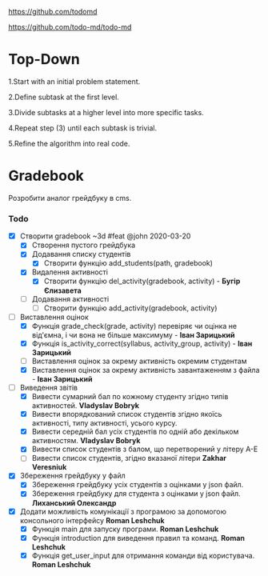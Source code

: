 https://github.com/todomd

https://github.com/todo-md/todo-md

# Top-Down

1.Start with an initial problem statement.

2.Define subtask at the first level.

3.Divide subtasks at a higher level into more specific tasks.

4.Repeat step (3) until each subtask is trivial.

5.Refine the algorithm into real code.



# Gradebook
Розробити аналог грейдбуку в cms.

### Todo

- [x] Створити gradebook ~3d #feat @john 2020-03-20
  - [x] Створення пустого грейдбука
  - [x] Додавання списку студентів
    - [x] Створити функцію add_students(path, gradebook)      
  - [x] Видалення активності
    - [x] Створити функцію del_activity(gradebook, activity) - **Бугір Єлизавета**
  - [ ] Додавання активності
    - [ ] Створити функцію add_activity(gradebook, activity)

- [ ] Виставлення оцінок
  - [x] Функція grade_check(grade, activity) перевіряє чи оцінка не від'ємна, і чи вона не 
    більше максимуму - **Іван Зарицький**
  - [x] Функція is_activity_correct(syllabus, activity_group, activity) - **Іван Зарицький**
  - [ ] Виставлення оцінок за окрему активність окремим студентам
  - [x] Виставлення оцінок за окрему активність завантаженням з файла - **Іван Зарицький**

- [ ] Виведення звітів
  - [x] Вивести сумарний бал по кожному студенту згідно типів активностей. **Vladyslav Bobryk**
  - [x] Вивести впорядкований список студентів згідно якоїсь активності, типу активності, усього курсу.
  - [x] Вивести середній бал усіх студентів по одній або декільком активностям. **Vladyslav Bobryk**
  - [x] Вивести список студентів з балом, що перетворений у літеру A-E
  - [ ] Вивести список студентів, згідно вказаної літери **Zakhar Veresniuk**

- [x] Збереження грейдбуку у файл
  - [x] Збереження грейдбуку усіх студентів з оцінками у json файл.
  - [x] Збереження грейдбуку для студента з оцінками у json файл. **Лиханський Олександр**

- [x] Додати можливість комунікації з програмою за допомогою консольного інтерфейсу **Roman 
  Leshchuk**
  - [x] Функція main для запуску програми. **Roman Leshchuk**
  - [x] Функція introduction для виведення правил та команд. **Roman Leshchuk**
  - [x] Функція get_user_input для отримання команди від користувача. **Roman Leshchuk**
